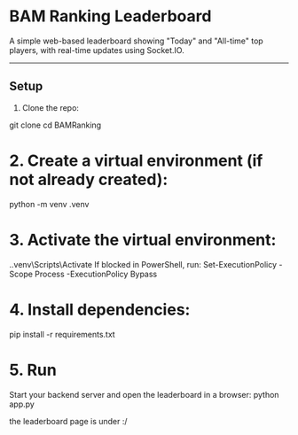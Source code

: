 # BAM Ranking Leaderboard

A simple web-based leaderboard showing "Today" and "All-time" top players, with real-time updates using Socket.IO.

---

## Setup

1. Clone the repo:


git clone <url>
cd BAMRanking

# 2. Create a virtual environment (if not already created):
python -m venv .venv

# 3. Activate the virtual environment:
.\.venv\Scripts\Activate
If blocked in PowerShell, run:
Set-ExecutionPolicy -Scope Process -ExecutionPolicy Bypass

# 4. Install dependencies:
pip install -r requirements.txt


# 5. Run

Start your backend server and open the leaderboard in a browser:
python app.py

the leaderboard page is under :/
